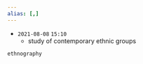 ```yaml
---
alias: [,]
---
```


- `2021-08-08`  `15:10`
	- study of contemporary ethnic groups

```query
ethnography
```
